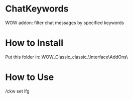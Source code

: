 # ChatKeywords
WOW addon: filter chat messages by specified keywords

# How to Install
Put this folder in: WOW_Classic\_classic_\Interface\AddOns\

# How to Use
/ckw set lfg
